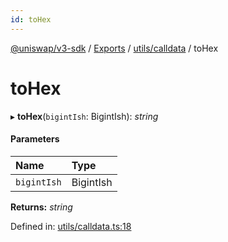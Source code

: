 ```yaml
---
id: toHex
---
```


[@uniswap/v3-sdk](../README.md) / [Exports](../modules.md) / [utils/calldata](../modules/utils_calldata.md) / toHex

# toHex

▸ **toHex**(`bigintIsh`: BigintIsh): *string*

#### Parameters

| Name | Type |
| :------ | :------ |
| `bigintIsh` | BigintIsh |

**Returns:** *string*

Defined in: [utils/calldata.ts:18](https://github.com/Uniswap/uniswap-v3-sdk/blob/aeb1b09/src/utils/calldata.ts#L18)
